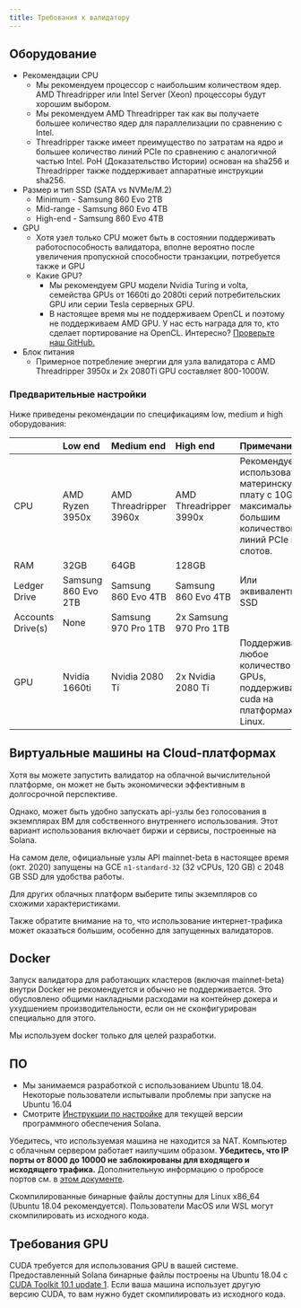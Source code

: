 ```yaml
---
title: Требования к валидатору
---
```


## Оборудование

- Рекомендации CPU
  - Мы рекомендуем процессор с наибольшим количеством ядер. AMD Threadripper или Intel Server \(Xeon\) процессоры будут хорошим выбором.
  - Мы рекомендуем AMD Threadripper так как вы получаете большее количество ядер для параллелизации по сравнению с Intel.
  - Threadripper также имеет преимущество по затратам на ядро и большее количество линий PCIe по сравнению с аналогичной частью Intel. PoH \(Доказательство Истории\) основан на sha256 и Threadripper также поддерживает аппаратные инструкции sha256.
- Размер и тип SSD (SATA vs NVMe/M.2\)
  - Minimum - Samsung 860 Evo 2TB
  - Mid-range - Samsung 860 Evo 4TB
  - High-end - Samsung 860 Evo 4TB
- GPU
  - Хотя узел только CPU может быть в состоянии поддерживать работоспособность валидатора, вполне вероятно после увеличения пропускной способности транзакции, потребуется также и GPU
  - Какие GPU?
    - Мы рекомендуем GPU модели Nvidia Turing и volta, семейства GPUs от 1660ti до 2080ti серий потребительских GPU или серии Tesla серверных GPU.
    - В настоящее время мы не поддерживаем OpenCL и поэтому не поддерживаем AMD GPU. У нас есть награда для то, кто сделает портирование на OpenCL. Интересно? [Проверьте наш GitHub.](https://github.com/solana-labs/solana)
- Блок питания
  - Примерное потребление энергии для узла валидатора с AMD Threadripper 3950x и 2x 2080Ti GPU составляет 800-1000W.

### Предварительные настройки

Ниже приведены рекомендации по спецификациям low, medium и high оборудования:

|                     | Low end             | Medium end             | High end               | Примечание                                                                                                       |
| :------------------ | :------------------ | :--------------------- | :--------------------- | :--------------------------------------------------------------------------------------------------------------- |
| CPU                 | AMD Ryzen 3950x     | AMD Threadripper 3960x | AMD Threadripper 3990x | Рекомендуется использовать материнскую плату с 10Gb и с максимально большим количеством линий PCIe и m.2 слотов. |
| RAM                 | 32GB                | 64GB                   | 128GB                  |                                                                                                                  |
| Ledger Drive        | Samsung 860 Evo 2TB | Samsung 860 Evo 4TB    | Samsung 860 Evo 4TB    | Или эквивалентный SSD                                                                                            |
| Accounts Drive\(s\) | None                | Samsung 970 Pro 1TB    | 2x Samsung 970 Pro 1TB |                                                                                                                  |
| GPU                 | Nvidia 1660ti       | Nvidia 2080 Ti         | 2x Nvidia 2080 Ti      | Поддерживается любое количество GPUs, поддерживаемых cuda на платформах Linux.                                   |

## Виртуальные машины на Cloud-платформах

Хотя вы можете запустить валидатор на облачной вычислительной платформе, он может не быть экономически эффективным в долгосрочной перспективе.

Однако, может быть удобно запускать api-узлы без голосования в экземплярах ВМ для собственного внутреннего использования. Этот вариант использования включает биржи и сервисы, построенные на Solana.

На самом деле, официальные узлы API mainnet-beta в настоящее время (окт. 2020) запущены на GCE `n1-standard-32` (32 vCPUs, 120 GB) с 2048 GB SSD для удобства работы.

Для других облачных платформ выберите типы экземпляров со схожими характеристиками.

Также обратите внимание на то, что использование интернет-трафика может оказаться большим, особенно для запущенных валидаторов.

## Docker

Запуск валидатора для работающих кластеров (включая mainnet-beta) внутри Docker не рекомендуется и обычно не поддерживается. Это обусловлено общими накладными расходами на контейнер докера и ухудшением производительности, если он не сконфигурирован специально для этого.

Мы используем docker только для целей разработки.

## ПО

- Мы занимаемся разработкой с использованием Ubuntu 18.04. Некоторые пользователи испытывали проблемы при запуске на Ubuntu 16.04
- Смотрите [Инструкции по настройке](../cli/install-solana-cli-tools.md) для текущей версии программного обеспечения Solana.

Убедитесь, что используемая машина не находится за NAT. Компьютер с облачным сервером работает наилучшим образом. **Убедитесь, что IP порты от 8000 до 10000 не заблокированы для входящего и исходящего трафика.** Дополнительную информацию о пробросе портов см. в [этом документе](http://www.mcs.sdsmt.edu/lpyeatt/courses/314/PortForwardingSetup.pdf).

Скомпилированные бинарные файлы доступны для Linux x86_64 \(Ubuntu 18.04 рекомендуется). Пользователи MacOS или WSL могут скомпилировать из исходного кода.

## Требования GPU

CUDA требуется для использования GPU в вашей системе. Предоставленный Solana бинарные файлы построены на Ubuntu 18.04 с [CUDA Toolkit 10.1 update 1](https://developer.nvidia.com/cuda-toolkit-archive). Если ваша машина использует другую версию CUDA, то вам нужно будет скомпилировать из исходного кода.
